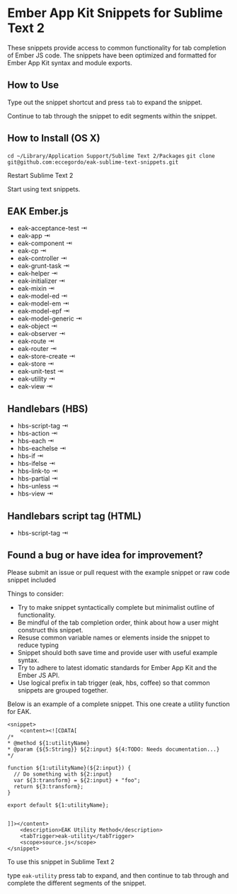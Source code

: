 Ember App Kit Snippets for Sublime Text 2
====================================
These snippets provide access to common functionality for tab completion of Ember JS code.
The snippets have been optimized and formatted for Ember App Kit syntax and module exports.

## How to Use
Type out the snippet shortcut and press `tab` to expand the snippet.

Continue to tab through the snippet to edit segments within the snippet.

## How to Install (OS X)

`cd ~/Library/Application Support/Sublime Text 2/Packages`
`git clone git@github.com:eccegordo/eak-sublime-text-snippets.git`

Restart Sublime Text 2

Start using text snippets. 

## EAK Ember.js

- eak-acceptance-test ⇥
- eak-app ⇥
- eak-component ⇥
- eak-cp ⇥
- eak-controller ⇥
- eak-grunt-task ⇥
- eak-helper ⇥
- eak-initializer ⇥
- eak-mixin ⇥
- eak-model-ed ⇥
- eak-model-em ⇥
- eak-model-epf ⇥
- eak-model-generic ⇥
- eak-object ⇥
- eak-observer ⇥
- eak-route ⇥
- eak-router ⇥
- eak-store-create ⇥
- eak-store ⇥
- eak-unit-test ⇥
- eak-utility ⇥
- eak-view ⇥

## Handlebars (HBS)

- hbs-script-tag ⇥
- hbs-action ⇥
- hbs-each ⇥
- hbs-eachelse ⇥
- hbs-if ⇥
- hbs-ifelse ⇥
- hbs-link-to ⇥
- hbs-partial ⇥
- hbs-unless ⇥
- hbs-view ⇥

## Handlebars script tag (HTML)

- hbs-script-tag ⇥


## Found a bug or have idea for improvement?
Please submit an issue or pull request with the example snippet or raw code snippet included

Things to consider:
* Try to make snippet syntactically complete but minimalist outline of functionality.
* Be mindful of the tab completion order, think about how a user might construct this snippet.
* Resuse common variable names or elements inside the snippet to reduce typing
* Snippet should both save time and provide user with useful example syntax.
* Try to adhere to latest idomatic standards for Ember App Kit and the Ember JS API.
* Use logical prefix in tab trigger (eak, hbs, coffee) so that common snippets are grouped together.

Below is an example of a complete snippet. This one create a utility function for EAK.

```
<snippet>
    <content><![CDATA[
/*
* @method ${1:utilityName}
* @param {${5:String}} ${2:input} ${4:TODO: Needs documentation...}
*/

function ${1:utilityName}(${2:input}) {
  // Do something with ${2:input} 
  var ${3:transform} = ${2:input} + "foo";
  return ${3:transform};
}

export default ${1:utilityName};


]]></content>
    <description>EAK Utility Method</description>
    <tabTrigger>eak-utility</tabTrigger>
    <scope>source.js</scope>
</snippet>

```

To use this snippet in Sublime Text 2

type `eak-utility` press tab to expand, and then continue to tab through and complete the different segments of the snippet.


